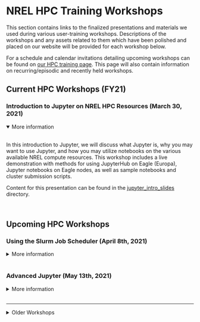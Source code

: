 # NREL HPC Training Workshops 

This section contains links to the finalized presentations and materials we used 
during various user-training workshops. Descriptions of the workshops and any assets 
related to them which have been polished and placed on our website will be provided for each workshop below.

For a schedule and calendar invitations detailing upcoming workshops can be found 
on [our HPC training page](https://www.nrel.gov/hpc/training.html "NREL HPC training"). This page will 
also contain information on recurring/episodic and recently held workshops.


## Current HPC Workshops (FY21)

### Introduction to Jupyter on NREL HPC Resources (March 30, 2021)

<details open>
<summary>More information</summary>
<br>

In this introduction to Jupyter, we will discuss what Jupyter is, why you may 
want to use Jupyter, and how you may utilize notebooks on the various available 
NREL compute resources. This workshop includes a live demonstration with methods 
for using JupyterHub on Eagle (Europa), Jupyter notebooks on Eagle nodes, as well as 
sample notebooks and cluster submission scripts.

Content for this presentation can be found in the [jupyter_intro_slides](jupyter_intro_slides) directory.


</details>

<br>

## Upcoming HPC Workshops

### Using the Slurm Job Scheduler (April 8th, 2021)

<details>
<summary>More information</summary>
<br>
Slurm is the batch queuing system for running jobs on Eagle and many other HPC systems. The heart of running under slurm is a slurm script. After a quick review of slurm basics we will dive into a number of slurm example scripts, highlighting methods of getting good utilization of HPC resources. Each example was originally written to address a particular question such as: “How do I do X in slurm?” Some of the topics to be covered include:

- effectively mapping tasks and threads to cores
- creating scripts to promote reproducible results
- running with different MPI executables on various cores
- getting inputs from your environment to enable submitting multiple jobs with different inputs without changing scripts
- creating job dependencies and job arrays
- running both a CPU and GPU job in a single script and forcing task affinity.  
</details>

<br>

### Advanced Jupyter (May 13th, 2021)

<details>
<summary>More information</summary>
<br>
Beyond the basics. This advanced workshop will cover topics such as: slurm integrations, 
multi-node parallel computations, JupyterLab Extensions, etc. Full content for this workshop will 
be announced soon, based on feedback received. 
</details>

<br>

---

<details>

<summary> Older Workshops </summary>
<br>

### Workshop - Slurm: Advanced Techniques (held March 20th, 2019)
<details>
<summary>More information</summary>
<br>

The second of our series, Eagle Workshop - Advanced Slurm Techniques, covered topics beneficial for job management:

* Job monitoring and forensics: usage examples on sreport, sacct, sinfo, and sview (FastX)
* Advanced srun and sbatch functions (flags)
* Parallelizing with SLURM
* Remote exclusive GPU usage, requesting GPU nodes.

The resources used during this presentation are available here:

* [Presentation Slides](https://www.nrel.gov/hpc/assets/pdfs/slurm-advanced-topics.pdf)

</details>


### Workshop - Slurm: New NREL Capabilities (held March 8th, 2019)

<details>
<summary>More information</summary>
<br>

This workshop covered the following features which are new to the NREL HPC workflow relative to what was possible on Peregrine and its job scheduler:

*   Basic Slurm core functionality overview
*   Slurm partitions - request by features
    *   Effective queue partition requests
    *   Request by resource needs
        *   GPU compute nodes
        *   Local scratch
        *   Memory requirements
*   Job dependencies and job arrays
*   Job steps
*   Job monitoring and basic troubleshooting. 

The resources used during this presentation are available here:

* [New Features Offered by Slurm - Presentation Slides](https://www.nrel.gov/hpc/assets/pdfs/slurm-new-nrel-capabilities-presentation.pdf)

</details>

### Transition from Peregrine to Eagle (held January 11th, 2019)

<details>
<summary>More information</summary>
<br>

The HPC Operations team held workshops for providing live assistance with acclimating to Eagle, and is developing similar sessions to help users get the most out of HPC resources. The resources used during these presentations are available here:

* [Transitioning from Peregrine to Eagle - Presentation Slides](https://www.nrel.gov/hpc/assets/pdfs/peregrine-to-eagle-transition-presentation.pdf "Peregrine to Eagle Presentation Slides")
* [Separate instructions for how to use Globus to migrate files quickly and reliably](https://www.nrel.gov/hpc/assets/pdfs/using-globus-to-move-data-from-peregrine-to-eagle.pdf)
* [PBS to Slurm Analogous Command Cheat Sheet](https://www.nrel.gov/hpc/assets/pdfs/pbs-to-slurm-translation-sheet.pdf)

</details>

</details>

